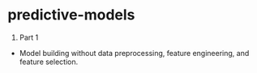 # predictive-models

1. Part 1
- Model building without data preprocessing, feature engineering, and feature selection.
